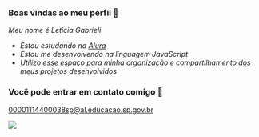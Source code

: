 ### Boas vindas ao meu perfil 🌻

_Meu nome é Leticia Gabrieli_

- _Estou estudando na [Alura](https://www.alura.com.br)_
- _Estou me desenvolvendo na linguagem JavaScript_
- _Utilizo esse espaço para minha organização e compartilhamento dos meus projetos desenvolvidos_

### Você pode entrar em contato comigo 📧

00001114400038sp@al.educacao.sp.gov.br

![](https://media1.tenor.com/m/E1_Lz8D-l74AAAAC/red-kiss.gif)
